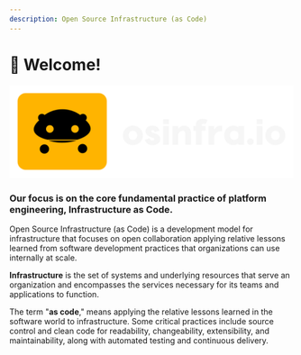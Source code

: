 ```yaml
---
description: Open Source Infrastructure (as Code)
---
```


# 📌 Welcome!

![](.gitbook/assets/osinfra-logo)

### Our focus is on the core fundamental practice of platform engineering, Infrastructure as Code.

Open Source Infrastructure (as Code) is a development model for infrastructure that focuses on open collaboration applying relative lessons learned from software development practices that organizations can use internally at scale.

**Infrastructure** is the set of systems and underlying resources that serve an organization and encompasses the services necessary for its teams and applications to function.

The term "**as code**," means applying the relative lessons learned in the software world to infrastructure. Some critical practices include source control and clean code for readability, changeability, extensibility, and maintainability, along with automated testing and continuous delivery.

